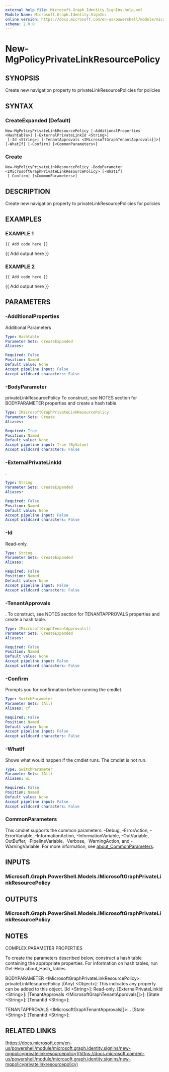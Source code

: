 ```yaml
---
external help file: Microsoft.Graph.Identity.SignIns-help.xml
Module Name: Microsoft.Graph.Identity.SignIns
online version: https://docs.microsoft.com/en-us/powershell/module/microsoft.graph.identity.signins/new-mgpolicyprivatelinkresourcepolicy
schema: 2.0.0
---
```


# New-MgPolicyPrivateLinkResourcePolicy

## SYNOPSIS
Create new navigation property to privateLinkResourcePolicies for policies

## SYNTAX

### CreateExpanded (Default)
```
New-MgPolicyPrivateLinkResourcePolicy [-AdditionalProperties <Hashtable>] [-ExternalPrivateLinkId <String>]
 [-Id <String>] [-TenantApprovals <IMicrosoftGraphTenantApprovals[]>] [-WhatIf] [-Confirm] [<CommonParameters>]
```

### Create
```
New-MgPolicyPrivateLinkResourcePolicy -BodyParameter <IMicrosoftGraphPrivateLinkResourcePolicy> [-WhatIf]
 [-Confirm] [<CommonParameters>]
```

## DESCRIPTION
Create new navigation property to privateLinkResourcePolicies for policies

## EXAMPLES

### EXAMPLE 1
```
{{ Add code here }}
```

{{ Add output here }}

### EXAMPLE 2
```
{{ Add code here }}
```

{{ Add output here }}

## PARAMETERS

### -AdditionalProperties
Additional Parameters

```yaml
Type: Hashtable
Parameter Sets: CreateExpanded
Aliases:

Required: False
Position: Named
Default value: None
Accept pipeline input: False
Accept wildcard characters: False
```

### -BodyParameter
privateLinkResourcePolicy
To construct, see NOTES section for BODYPARAMETER properties and create a hash table.

```yaml
Type: IMicrosoftGraphPrivateLinkResourcePolicy
Parameter Sets: Create
Aliases:

Required: True
Position: Named
Default value: None
Accept pipeline input: True (ByValue)
Accept wildcard characters: False
```

### -ExternalPrivateLinkId
.

```yaml
Type: String
Parameter Sets: CreateExpanded
Aliases:

Required: False
Position: Named
Default value: None
Accept pipeline input: False
Accept wildcard characters: False
```

### -Id
Read-only.

```yaml
Type: String
Parameter Sets: CreateExpanded
Aliases:

Required: False
Position: Named
Default value: None
Accept pipeline input: False
Accept wildcard characters: False
```

### -TenantApprovals
.
To construct, see NOTES section for TENANTAPPROVALS properties and create a hash table.

```yaml
Type: IMicrosoftGraphTenantApprovals[]
Parameter Sets: CreateExpanded
Aliases:

Required: False
Position: Named
Default value: None
Accept pipeline input: False
Accept wildcard characters: False
```

### -Confirm
Prompts you for confirmation before running the cmdlet.

```yaml
Type: SwitchParameter
Parameter Sets: (All)
Aliases: cf

Required: False
Position: Named
Default value: None
Accept pipeline input: False
Accept wildcard characters: False
```

### -WhatIf
Shows what would happen if the cmdlet runs.
The cmdlet is not run.

```yaml
Type: SwitchParameter
Parameter Sets: (All)
Aliases: wi

Required: False
Position: Named
Default value: None
Accept pipeline input: False
Accept wildcard characters: False
```

### CommonParameters
This cmdlet supports the common parameters: -Debug, -ErrorAction, -ErrorVariable, -InformationAction, -InformationVariable, -OutVariable, -OutBuffer, -PipelineVariable, -Verbose, -WarningAction, and -WarningVariable. For more information, see [about_CommonParameters](http://go.microsoft.com/fwlink/?LinkID=113216).

## INPUTS

### Microsoft.Graph.PowerShell.Models.IMicrosoftGraphPrivateLinkResourcePolicy
## OUTPUTS

### Microsoft.Graph.PowerShell.Models.IMicrosoftGraphPrivateLinkResourcePolicy
## NOTES
COMPLEX PARAMETER PROPERTIES

To create the parameters described below, construct a hash table containing the appropriate properties.
For information on hash tables, run Get-Help about_Hash_Tables.

BODYPARAMETER \<IMicrosoftGraphPrivateLinkResourcePolicy\>: privateLinkResourcePolicy
  \[(Any) \<Object\>\]: This indicates any property can be added to this object.
  \[Id \<String\>\]: Read-only.
  \[ExternalPrivateLinkId \<String\>\]: 
  \[TenantApprovals \<IMicrosoftGraphTenantApprovals\[\]\>\]: 
    \[State \<String\>\]: 
    \[TenantId \<String\>\]: 

TENANTAPPROVALS \<IMicrosoftGraphTenantApprovals\[\]\>: .
  \[State \<String\>\]: 
  \[TenantId \<String\>\]:

## RELATED LINKS

[https://docs.microsoft.com/en-us/powershell/module/microsoft.graph.identity.signins/new-mgpolicyprivatelinkresourcepolicy](https://docs.microsoft.com/en-us/powershell/module/microsoft.graph.identity.signins/new-mgpolicyprivatelinkresourcepolicy)

